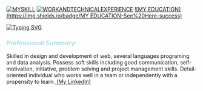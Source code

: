 [![MYSKILL](https://img.shields.io/badge/MYSKILL-GPL--3.0-green)](https://github.com/MahdiZandi/MahdiZandi/blob/main/My%20skill) 
[![WORKANDTECHNICALEXPERIENCE](https://img.shields.io/badge/WORKANDTECHNICALEXPERIENCE-See%20Here-orange)](https://github.com/MahdiZandi/MahdiZandi/blob/main/My%20Experience)
[![MY EDUCATION](https://img.shields.io/badge/MY EDUCATION-See%20Here-success)](https://github.com/MahdiZandi/MahdiZandi/blob/main/My%20Experience)




[![Typing SVG](https://readme-typing-svg.herokuapp.com?font=Fira+Code&size=24&duration=100&pause=10&color=FF0000&center=true&vCenter=true&height=40&lines=I+am+Mahdi+Zandi)](https://github.com/MahdiZandi)

<h3 style="color:powderblue;"> Professional Summary:</h3>
Skilled in design and development of web, several languages programing and data analysis. Possess soft skills including good communication, self-motivation, initiative, problem solving and project management skills. Detail-oriented individual who works well in a team or independently with a propensity to learn.<a href="https://www.linkedin.com/in/mahdizandi//"> (My LinkedIn)</a> <br>


